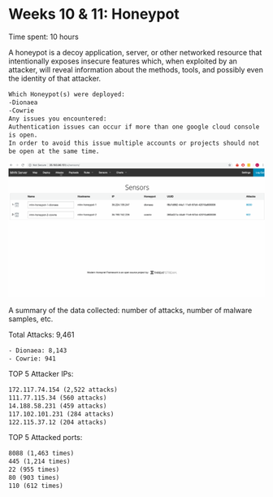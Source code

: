 
# Weeks 10 & 11: Honeypot
Time spent: 10 hours

A honeypot is a decoy application, server, or other networked resource that intentionally exposes insecure features which, when exploited by an attacker, will reveal information about the methods, tools, and possibly even the identity of that attacker. 


    Which Honeypot(s) were deployed:
    -Dionaea
    -Cowrie
    Any issues you encountered:
    Authentication issues can occur if more than one google cloud console is open. 
    In order to avoid this issue multiple accounts or projects should not be open at the same time.
    
  ![](https://github.com/lcano8/Codepath/blob/master/Week%2010/Honeypot%20.gif)
  
     
    
A summary of the data collected: number of attacks, number of malware samples, etc.
    
Total Attacks: 9,461
   
    - Dionaea: 8,143
    - Cowrie: 941
    
TOP 5 Attacker IPs:

    172.117.74.154 (2,522 attacks)
    111.77.115.34 (560 attacks)
    14.188.58.231 (459 attacks)
    117.102.101.231 (284 attacks)
    122.115.37.12 (204 attacks)
    
    
TOP 5 Attacked ports:

    8088 (1,463 times)
    445 (1,214 times)
    22 (955 times)
    80 (903 times)
    110 (612 times)



